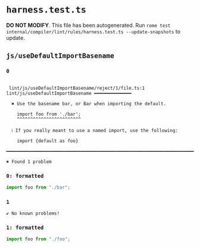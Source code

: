 # `harness.test.ts`

**DO NOT MODIFY**. This file has been autogenerated. Run `rome test internal/compiler/lint/rules/harness.test.ts --update-snapshots` to update.

## `js/useDefaultImportBasename`

### `0`

```

 lint/js/useDefaultImportBasename/reject/1/file.ts:1 lint/js/useDefaultImportBasename ━━━━━━━━━━━━━━

  ✖ Use the basename bar, or Bar when importing the default.

    import foo from './bar';
    ^^^^^^^^^^^^^^^^^^^^^^^^

  ℹ If you really meant to use a named import, use the following:

    import {default as foo}

━━━━━━━━━━━━━━━━━━━━━━━━━━━━━━━━━━━━━━━━━━━━━━━━━━━━━━━━━━━━━━━━━━━━━━━━━━━━━━━━━━━━━━━━━━━━━━━━━━━━

✖ Found 1 problem

```

### `0: formatted`

```ts
import foo from "./bar";

```

### `1`

```
✔ No known problems!

```

### `1: formatted`

```ts
import foo from "./foo";

```
